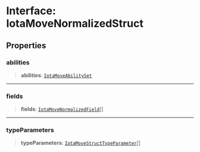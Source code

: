 # Interface: IotaMoveNormalizedStruct

## Properties

### abilities

> **abilities**: [`IotaMoveAbilitySet`](IotaMoveAbilitySet.md)

***

### fields

> **fields**: [`IotaMoveNormalizedField`](IotaMoveNormalizedField.md)[]

***

### typeParameters

> **typeParameters**: [`IotaMoveStructTypeParameter`](IotaMoveStructTypeParameter.md)[]
